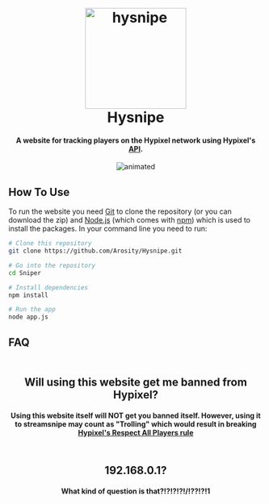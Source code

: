 

<h1 align="center">
  <br>
  <a><img src="https://raw.githubusercontent.com/Arosity/Sniper/main/public/assets/hysnipe.png" alt="hysnipe" width="200"></a>
  <br>
  Hysnipe
  <br>
</h1>

<h4 align="center">
  A website for tracking players on the Hypixel network using Hypixel's 
  <a href="https://api.hypixel.net" target="_blank">API</a>.
  

  
</h4>
<p align="center">
  <img align="center" src="https://raw.githubusercontent.com/Arosity/Sniper/main/public/assets/showcase.gif" alt="animated" />
</p>




## How To Use

To run the website you need [Git](https://git-scm.com) to clone the repository (or you can download the zip) and [Node.js](https://nodejs.org/en/download/) (which comes with [npm](http://npmjs.com)) which is used to install the packages. In your command line you need to run:

```bash
# Clone this repository
git clone https://github.com/Arosity/Hysnipe.git

# Go into the repository
cd Sniper

# Install dependencies
npm install

# Run the app
node app.js
```

## FAQ



<div align="center">
  <h2>
    <br>
    Will using this website get me banned from Hypixel?
  </h2>
  <h4>
  Using this website itself will NOT get you banned itself. However, using it to streamsnipe may count as "Trolling" which would result in breaking <a href="https://hypixel.net/hypixel-rules/#rule-1">Hypixel's Respect All Players rule</a>
  </h4>
</div>

<div align="center">
  <h2>
    <br>
    192.168.0.1?
  </h2>
  <h4>
  What kind of question is that?!?!?!?!/!??!?!1
  </h4>
</div>
